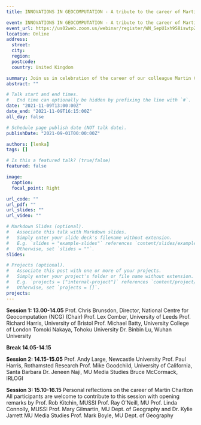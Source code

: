 ```yaml
---
title: INNOVATIONS IN GEOCOMPUTATION - A tribute to the career of Martin Charlton

event: INNOVATIONS IN GEOCOMPUTATION - A tribute to the career of Martin Charlton
event_url: https://us02web.zoom.us/webinar/register/WN_SepU1xh9S8iswtpZ0SLhXA
location: Online
address:
  street: 
  city: 
  region: 
  postcode: 
  country: United Kingdom

summary: Join us in celebration of the career of our colleague Martin Charlton. Speakers will reflect on his work and how it has inspired their own research (sessions 1 & 2, 13.00-15.05), and reminisce on and celebrate the life of our dearly missed friend (session 3- 15.15-16.15)
abstract: ""

# Talk start and end times.
#   End time can optionally be hidden by prefixing the line with `#`.
date: "2021-11-09T13:00:00Z"
date_end: "2021-11-09T16:15:00Z"
all_day: false

# Schedule page publish date (NOT talk date).
publishDate: "2021-09-01T00:00:00Z"

authors: [lenka]
tags: []

# Is this a featured talk? (true/false)
featured: false

image:
  caption: 
  focal_point: Right

url_code: ""
url_pdf: ""
url_slides: ""
url_video: ""

# Markdown Slides (optional).
#   Associate this talk with Markdown slides.
#   Simply enter your slide deck's filename without extension.
#   E.g. `slides = "example-slides"` references `content/slides/example-slides.md`.
#   Otherwise, set `slides = ""`.
slides:

# Projects (optional).
#   Associate this post with one or more of your projects.
#   Simply enter your project's folder or file name without extension.
#   E.g. `projects = ["internal-project"]` references `content/project/deep-learning/index.md`.
#   Otherwise, set `projects = []`.
projects:
---
```


**Session 1: 13.00-14.05**
Prof. Chris Brunsdon, Director, National Centre for Geocomputation (NCG) (Chair)
Prof. Lex Comber, University of Leeds
Prof. Richard Harris, University of Bristol
Prof. Michael Batty, University College of London
Tomoki Nakaya, Tohoku University 
Dr. Binbin Lu, Wuhan University

**Break 14.05-14.15**

**Session 2: 14.15-15.05** 
Prof. Andy Large, Newcastle University
Prof. Paul Harris, Rothamsted Research
Prof. Mike Goodchild, University of California, Santa Barbara
Dr. Jeneen Naji, MU Media Studies 
Bruce McCormack, IRLOGI 

**Session 3: 15.10-16.15**
Personal reflections on the career of Martin Charlton
All participants are welcome to contribute to this session with opening remarks by
Prof. Rob Kitchin, MUSSI
Prof. Ray O’Neill, MU
Prof. Linda Connolly, MUSSI
Prof. Mary Gilmartin, MU Dept. of Geography and Dr. Kylie Jarrett MU Media Studies
Prof. Mark Boyle, MU Dept. of Geography